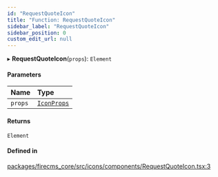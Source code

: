 ```yaml
---
id: "RequestQuoteIcon"
title: "Function: RequestQuoteIcon"
sidebar_label: "RequestQuoteIcon"
sidebar_position: 0
custom_edit_url: null
---
```


▸ **RequestQuoteIcon**(`props`): `Element`

#### Parameters

| Name | Type |
| :------ | :------ |
| `props` | [`IconProps`](../types/IconProps.md) |

#### Returns

`Element`

#### Defined in

[packages/firecms_core/src/icons/components/RequestQuoteIcon.tsx:3](https://github.com/FireCMSco/firecms/blob/d45f3739/packages/firecms_core/src/icons/components/RequestQuoteIcon.tsx#L3)
